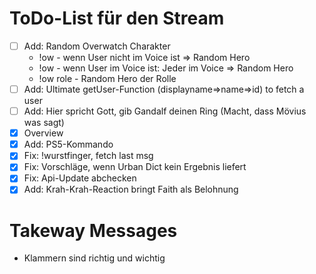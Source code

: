 # ToDo-List für den Stream
- [ ] Add: Random Overwatch Charakter
    - !ow - wenn User nicht im Voice ist => Random Hero
    - !ow - wenn User im Voice ist: Jeder im Voice => Random Hero
    - !ow role - Random Hero der Rolle
- [ ] Add: Ultimate getUser-Function (displayname=>name=>id) to fetch a user
- [ ] Add: Hier spricht Gott, gib Gandalf deinen Ring (Macht, dass Mövius was sagt)
- [x] Overview
- [x] Add: PS5-Kommando
- [x] Fix: !wurstfinger, fetch last msg
- [x] Fix: Vorschläge, wenn Urban Dict kein Ergebnis liefert
- [x] Fix: Api-Update abchecken
- [x] Add: Krah-Krah-Reaction bringt Faith als Belohnung

# Takeway Messages
- Klammern sind richtig und wichtig